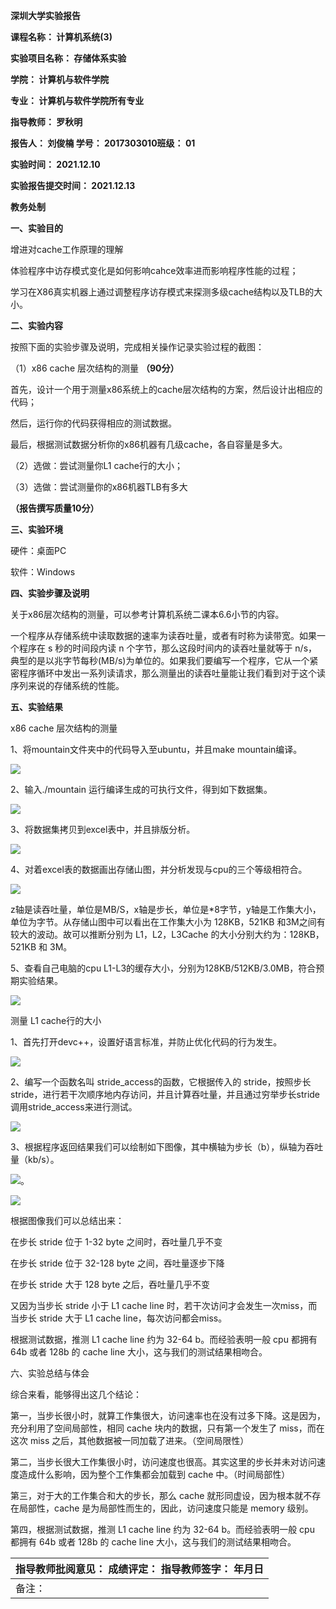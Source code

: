 **深圳大学实验报告**

**课程名称： 计算机系统(3)**

**实验项目名称： 存储体系实验**

**学院： 计算机与软件学院**

**专业： 计算机与软件学院所有专业**

**指导教师： 罗秋明**

**报告人： 刘俊楠 学号： 2017303010班级：  01**

**实验时间：  2021.12.10**

**实验报告提交时间：  2021.12.13**

**教务处制**

**一、实验目的**

增进对cache工作原理的理解

体验程序中访存模式变化是如何影响cahce效率进而影响程序性能的过程；

学习在X86真实机器上通过调整程序访存模式来探测多级cache结构以及TLB的大小。

**二、实验内容**

按照下面的实验步骤及说明，完成相关操作记录实验过程的截图：

（1）x86 cache 层次结构的测量 **（90分）**

首先，设计一个用于测量x86系统上的cache层次结构的方案，然后设计出相应的代码；

然后，运行你的代码获得相应的测试数据。

最后，根据测试数据分析你的x86机器有几级cache，各自容量是多大。

（2）选做：尝试测量你L1 cache行的大小；

（3）选做：尝试测量你的x86机器TLB有多大

**（报告撰写质量10分）**

**三、实验环境**

硬件：桌面PC

软件：Windows

**四、实验步骤及说明**

关于x86层次结构的测量，可以参考计算机系统二课本6.6小节的内容。

一个程序从存储系统中读取数据的速率为读吞吐量，或者有时称为读带宽。如果一个程序在 s 秒的时间段内读 n 个字节，那么这段时间内的读吞吐量就等于 n/s，典型的是以兆字节每秒(MB/s)为单位的。如果我们要编写一个程序，它从一个紧密程序循环中发出一系列读请求，那么测量出的读吞吐量能让我们看到对于这个读序列来说的存储系统的性能。

**五、实验结果**

x86 cache 层次结构的测量

1、将mountain文件夹中的代码导入至ubuntu，并且make mountain编译。

![](media/f79e26822e1219138e7db8e530a4af63.png)

2、输入./mountain 运行编译生成的可执行文件，得到如下数据集。

![](media/e9d6d63a5729fa8b5bc53999f767c363.png)

3、将数据集拷贝到excel表中，并且排版分析。

![](media/ff93efe3425d52dba0764b1943418523.png)

4、对着excel表的数据画出存储山图，并分析发现与cpu的三个等级相符合。

![](media/b54df8bd8a7c9dfee46015d4a1aa6079.png)

z轴是读吞吐量，单位是MB/S，x轴是步长，单位是\*8字节，y轴是工作集大小，单位为字节。从存储山图中可以看出在工作集大小为 128KB，521KB 和3M之间有较大的波动。故可以推断分别为 L1，L2，L3Cache 的大小分别大约为：128KB，521KB 和 3M。

5、查看自己电脑的cpu L1-L3的缓存大小，分别为128KB/512KB/3.0MB，符合预期实验结果。

![](media/e6a1d5ffdf48209534c8d86e7b279f83.png)

测量 L1 cache行的大小

1、首先打开devc++，设置好语言标准，并防止优化代码的行为发生。

![](media/ddafd58408b1b11dc35644bfab844fe5.png)

2、编写一个函数名叫 stride_access的函数，它根据传入的 stride，按照步长 stride，进行若干次顺序地内存访问，并且计算吞吐量，并且通过穷举步长stride调用stride_access来进行测试。

![](media/8daaee7ffbf1f64efb1885707c2fc169.png)

3、根据程序返回结果我们可以绘制如下图像，其中横轴为步长（b），纵轴为吞吐量（kb/s）。

![](media/8ca0a3ed6e1742c079901707c0f5a574.png)。

![](media/76ec3d81509e59665cc4d24f056189b9.png)

根据图像我们可以总结出来：

在步长 stride 位于 1-32 byte 之间时，吞吐量几乎不变

在步长 stride 位于 32-128 byte 之间，吞吐量逐步下降

在步长 stride 大于 128 byte 之后，吞吐量几乎不变

又因为当步长 stride 小于 L1 cache line 时，若干次访问才会发生一次miss，而当步长 stride 大于 L1 cache line，每次访问都会miss。

根据测试数据，推测 L1 cache line 约为 32-64 b。而经验表明一般 cpu 都拥有 64b 或者 128b 的 cache line 大小，这与我们的测试结果相吻合。

六、实验总结与体会

综合来看，能够得出这几个结论：

第一，当步长很小时，就算工作集很大，访问速率也在没有过多下降。这是因为，充分利用了空间局部性，相同 cache 块内的数据，只有第一个发生了 miss，而在这次 miss 之后，其他数据被一同加载了进来。（空间局限性）

第二，当步长很大工作集很小时，访问速度也很高。其实这里的步长并未对访问速度造成什么影响，因为整个工作集都会加载到 cache 中。（时间局部性）

第三，对于大的工作集合和大的步长，那么 cache 就形同虚设，因为根本就不存在局部性，cache 是为局部性而生的，因此，访问速度只能是 memory 级别。

第四，根据测试数据，推测 L1 cache line 约为 32-64 b。而经验表明一般 cpu 都拥有 64b 或者 128b 的 cache line 大小，这与我们的测试结果相吻合。

| **指导教师批阅意见：**       **成绩评定：**       指导教师签字： 年月日 |
|-------------------------------------------------------------------------|
| 备注：                                                                  |
